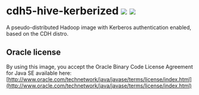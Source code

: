 # cdh5-hive-kerberized [![][layers-badge]][layers-link] [![][version-badge]][dockerhub-link]
           
[layers-badge]: https://images.microbadger.com/badges/image/prestodb/cdh5-hive-kerberized.svg
[layers-link]: https://microbadger.com/images/prestodb/cdh5-hive-kerberized
[version-badge]: https://images.microbadger.com/badges/version/prestodb/cdh5-hive-kerberized.svg
[dockerhub-link]: https://hub.docker.com/r/prestodb/cdh5-hive-kerberized

A pseudo-distributed Hadoop image with Kerberos authentication enabled, based on the CDH distro.

## Oracle license

By using this image, you accept the Oracle Binary Code License Agreement for Java SE available here:
[http://www.oracle.com/technetwork/java/javase/terms/license/index.html](http://www.oracle.com/technetwork/java/javase/terms/license/index.html)
